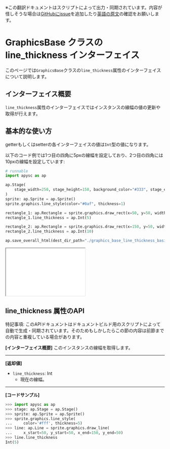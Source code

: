 <span class="inconspicuous-txt">※この翻訳ドキュメントはスクリプトによって出力・同期されています。内容が怪しそうな場合は<a href="https://github.com/simon-ritchie/apysc/issues" target="_blank">GitHubにissue</a>を追加したり[英語の原文](https://simon-ritchie.github.io/apysc/en/graphics_base_line_thickness.html)の確認をお願いします。</span>

# GraphicsBase クラスの line_thickness インターフェイス

このページでは`GraphicsBase`クラスの`line_thickness`属性のインターフェイスについて説明します。

## インターフェイス概要

`line_thickness`属性のインターフェイスではインスタンスの線幅の値の更新や取得が行えます。

## 基本的な使い方

getterもしくはsetterの各インターフェイスの値は`Int`型の値になります。

以下のコード例では1つ目の四角に5pxの線幅を設定しており、2つ目の四角には10pxの線幅を設定しています:

```py
# runnable
import apysc as ap

ap.Stage(
    stage_width=250, stage_height=150, background_color="#333", stage_elem_id="stage"
)
sprite: ap.Sprite = ap.Sprite()
sprite.graphics.line_style(color="#0af", thickness=1)

rectangle_1: ap.Rectangle = sprite.graphics.draw_rect(x=50, y=50, width=50, height=50)
rectangle_1.line_thickness = ap.Int(5)

rectangle_2: ap.Rectangle = sprite.graphics.draw_rect(x=150, y=50, width=50, height=50)
rectangle_2.line_thickness = ap.Int(10)

ap.save_overall_html(dest_dir_path="./graphics_base_line_thickness_basic_usage/")
```

<iframe src="static/graphics_base_line_thickness_basic_usage/index.html" width="250" height="150"></iframe>

## line_thickness 属性のAPI

<span class="inconspicuous-txt">特記事項: このAPIドキュメントはドキュメントビルド用のスクリプトによって自動で生成・同期されています。そのためもしかしたらこの節の内容は前節までの内容と重複している場合があります。</span>

**[インターフェイス概要]** このインスタンスの線幅を取得します。<hr>

**[返却値]**

- `line_thickness`: Int
  - 現在の線幅。

<hr>

**[コードサンプル]**

```py
>>> import apysc as ap
>>> stage: ap.Stage = ap.Stage()
>>> sprite: ap.Sprite = ap.Sprite()
>>> sprite.graphics.line_style(
...     color='#fff', thickness=5)
>>> line: ap.Line = sprite.graphics.draw_line(
...     x_start=50, y_start=50, x_end=150, y_end=50)
>>> line.line_thickness
Int(5)
```